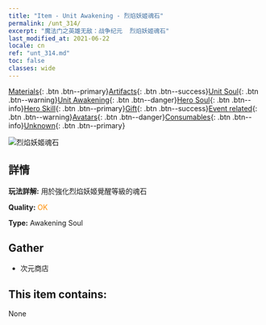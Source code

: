 ```yaml
---
title: "Item - Unit Awakening - 烈焰妖姬魂石"
permalink: /unt_314/
excerpt: "魔法门之英雄无敌：战争纪元  烈焰妖姬魂石"
last_modified_at: 2021-06-22
locale: cn
ref: "unt_314.md"
toc: false
classes: wide
---
```

 [Materials](/ItemsCN/){: .btn .btn--primary}[Artifacts](/ItemsCN/Artifacts/){: .btn .btn--success}[Unit Soul](/ItemsCN/UnitSoul/){: .btn .btn--warning}[Unit Awakening](/ItemsCN/UnitAwakening/){: .btn .btn--danger}[Hero Soul](/ItemsCN/HeroSoul/){: .btn .btn--info}[Hero Skill](/ItemsCN/HeroSkill/){: .btn .btn--primary}[Gift](/ItemsCN/Gift/){: .btn .btn--success}[Event related](/ItemsCN/Events/){: .btn .btn--warning}[Avatars](/ItemsCN/Avatars/){: .btn .btn--danger}[Consumables](/ItemsCN/Consumables/){: .btn .btn--info}[Unknown](/ItemsCN/Unknown/){: .btn .btn--primary}

 ![烈焰妖姬魂石](/images/u/tia_touhuoguai.jpg)

## 詳情
 **玩法詳解:** 用於強化烈焰妖姬覺醒等級的魂石

 **Quality:** <span style="color: #FF8C00">OK</span>

 **Type:** Awakening Soul

## Gather

*    次元商店 

## This item contains:

  None

